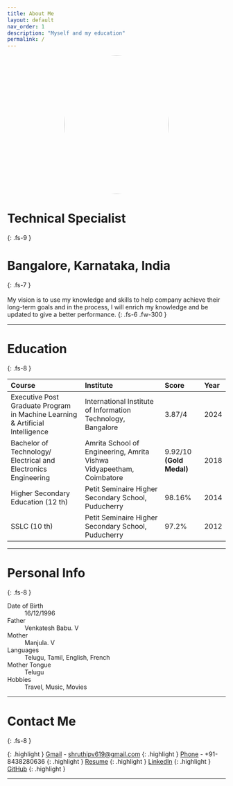 ```yaml
---
title: About Me
layout: default
nav_order: 1
description: "Myself and my education"
permalink: /
---
```


<center> <img src="https://github.com/shruthipv96/portfolio3/assets/32814013/a809d089-03a5-43f9-a806-aa996677372f" width="240" height="320" style="border-radius: 50%;"> </center>

# Technical Specialist
{: .fs-9 }
# Bangalore, Karnataka, India
{: .fs-7 }
<br>
<br>
My vision is to use my knowledge and skills to help company achieve their long-term goals and in the process, I will enrich my knowledge and be updated to give a better performance.
{: .fs-6 .fw-300 }

---
# Education
{: .fs-8 }

| Course        | Institute         | Score | Year |
|:-------------|:------------------|:------|:------|
| Executive Post Graduate Program in Machine Learning & Artificial Intelligence | International Institute of Information Technology, Bangalore | 3.87/4  | 2024 |
| Bachelor of Technology/ Electrical and Electronics Engineering | Amrita School of Engineering, Amrita Vishwa Vidyapeetham, Coimbatore   | 9.92/10 **(Gold Medal)**  | 2018 |
| Higher Secondary Education (12 th) | Petit Seminaire Higher Secondary School, Puducherry     | 98.16%   | 2014 |
|  SSLC (10 th)           | Petit Seminaire Higher Secondary School, Puducherry | 97.2%  | 2012 |

---
# Personal Info
{: .fs-8 }

<dl>
  <dt>Date of Birth</dt>
  <dd>16/12/1996</dd>
  <dt>Father</dt>
  <dd>Venkatesh Babu. V</dd>
  <dt>Mother</dt>
  <dd>Manjula. V</dd>
  <dt>Languages</dt>
  <dd>Telugu, Tamil, English, French</dd>
  <dt>Mother Tongue</dt>
  <dd>Telugu</dd>
  <dt>Hobbies</dt>
  <dd>Travel, Music, Movies</dd>
</dl>

---
# Contact Me 
{: .fs-8 }

{: .highlight }
[Gmail](mailto:shruthipv619@gmail.com) - shruthipv619@gmail.com
{: .highlight }
[Phone](tel:+91-8438280636) - +91-8438280636
{: .highlight }
[Resume](assets/media/Shruthip_Venkatesh_Resume_2024.pdf)
{: .highlight }
[LinkedIn](https://www.linkedin.com/in/shruthip-venkatesh-b1144a106/)
{: .highlight }
[GitHub](https://github.com/shruthipv96)
{: .highlight }

---
